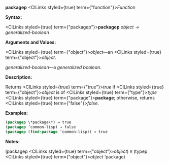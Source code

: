 **packagep** <ClLinks styled={true} term={"function"}><i>Function</i></ClLinks> 



**Syntax:** 



<ClLinks styled={true} term={"packagep"}><b>packagep</b></ClLinks> *object → generalized-boolean* 



**Arguments and Values:** 



<ClLinks styled={true} term={"object"}><i>object</i></ClLinks>—an <ClLinks styled={true} term={"object"}><i>object</i></ClLinks>. 



*generalized-boolean*—a *generalized boolean*. 



**Description:** 



Returns <ClLinks styled={true} term={"true"}><i>true</i></ClLinks> if <ClLinks styled={true} term={"object"}><i>object</i></ClLinks> is of <ClLinks styled={true} term={"type"}><i>type</i></ClLinks> <ClLinks styled={true} term={"package"}><b>package</b></ClLinks>; otherwise, returns <ClLinks styled={true} term={"false"}><i>false</i></ClLinks>. 



**Examples:**
```lisp
(packagep \*package\*) → true 
(packagep ’common-lisp) → false 
(packagep (find-package ’common-lisp)) → true 
```
**Notes:** 



(packagep <ClLinks styled={true} term={"object"}><i>object</i></ClLinks>) *≡* (typep <ClLinks styled={true} term={"object"}><i>object</i></ClLinks> ’package) 



